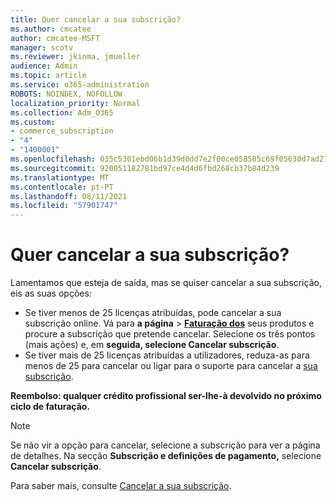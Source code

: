 ```yaml
---
title: Quer cancelar a sua subscrição?
ms.author: cmcatee
author: cmcatee-MSFT
manager: scotv
ms.reviewer: jkinma, jmueller
audience: Admin
ms.topic: article
ms.service: o365-administration
ROBOTS: NOINDEX, NOFOLLOW
localization_priority: Normal
ms.collection: Adm_O365
ms.custom:
- commerce_subscription
- "4"
- "1400001"
ms.openlocfilehash: 035c5301ebd06b1d39d0dd7e2f00ce058505c69f05630d7ad27fb5476ab4ef24
ms.sourcegitcommit: 920051182781bd97ce4d4d6fbd268cb37b84d239
ms.translationtype: MT
ms.contentlocale: pt-PT
ms.lasthandoff: 08/11/2021
ms.locfileid: "57901747"
---
```

# <a name="canceling-your-subscription"></a>Quer cancelar a sua subscrição?

Lamentamos que esteja de saída, mas se quiser cancelar a sua subscrição, eis as suas opções:
  
- Se tiver menos de 25 licenças atribuídas, pode cancelar a sua subscrição online. Vá para **a página** \> **[Faturação dos](https://go.microsoft.com/fwlink/p/?linkid=842054)** seus produtos e procure a subscrição que pretende cancelar. Selecione os três pontos (mais ações) e, em **seguida, selecione Cancelar subscrição**.
- Se tiver mais de 25 licenças atribuídas a utilizadores, reduza-as para menos de 25 para cancelar ou ligar para o suporte para cancelar a [sua subscrição](https://docs.microsoft.com/microsoft-365/business-video/get-help-support).
  
**Reembolso: qualquer crédito profissional ser-lhe-à devolvido no próximo ciclo de faturação.**

> [!NOTE]
> Se não vir a opção para cancelar, selecione a subscrição para ver a página de detalhes. Na secção **Subscrição e definições de pagamento,** selecione **Cancelar subscrição**.

Para saber mais, consulte [Cancelar a sua subscrição](https://docs.microsoft.com/microsoft-365/commerce/subscriptions/cancel-your-subscription).
